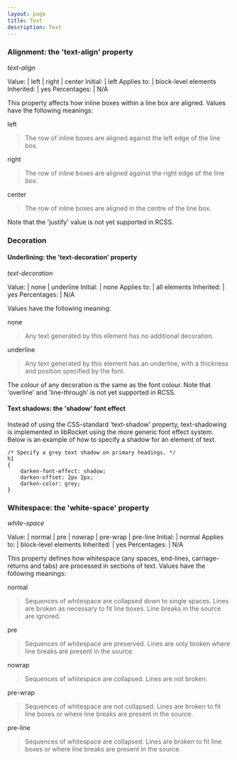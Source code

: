 ```yaml
---
layout: page
title: Text
description: Text
---
```


### Alignment: the 'text-align' property

*text-align*

Value: | left \| right \| center
Initial: | left
Applies to: | block-level elements
Inherited: | yes
Percentages: | N/A

This property affects how inline boxes within a line box are aligned. Values have the following meanings:

left
>The row of inline boxes are aligned against the left edge of the line box. 

right
>The row of inline boxes are aligned against the right edge of the line box. 

center
>The row of inline boxes are aligned in the centre of the line box. 

Note that the 'justify' value is not yet supported in RCSS.

### Decoration

#### Underlining: the 'text-decoration' property

*text-decoration*

Value: | none \| underline
Initial: | none
Applies to: | all elements
Inherited: | yes
Percentages: | N/A

Values have the following meaning:

none
>Any text generated by this element has no additional decoration. 

underline
>Any text generated by this element has an underline, with a thickness and position specified by the font. 

The colour of any decoration is the same as the font colour. Note that 'overline' and 'line-through' is not yet supported in RCSS.

#### Text shadows: the 'shadow' font effect

Instead of using the CSS-standard 'text-shadow' property, text-shadowing is implemented in libRocket using the more generic font effect system. Below is an example of how to specify a shadow for an element of text.

```
/* Specify a grey text shadow on primary headings. */
h1
{
    darken-font-effect: shadow;
    darken-offset: 2px 2px;
    darken-color: grey;
}
```

### Whitespace: the 'white-space' property

*white-space*

Value: | normal \| pre \| nowrap \| pre-wrap \| pre-line
Initial: | normal
Applies to: | block-level elements
Inherited: | yes
Percentages: | N/A

This property defines how whitespace (any spaces, end-lines, carriage-returns and tabs) are processed in sections of text. Values have the following meanings:

normal
>Sequences of whitespace are collapsed down to single spaces. Lines are broken as necessary to fit line boxes. Line breaks in the source are ignored. 

pre
>Sequences of whitespace are preserved. Lines are only broken where line breaks are present in the source. 

nowrap
>Sequences of whitespace are collapsed. Lines are not broken. 

pre-wrap
>Sequences of whitespace are not collapsed. Lines are broken to fit line boxes or where line breaks are present in the source. 

pre-line
>Sequences of whitespace are collapsed. Lines are broken to fit line boxes or where line breaks are present in the source. 